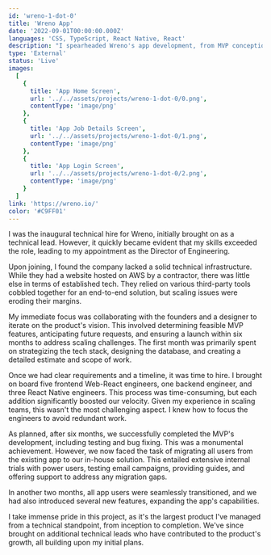 ```yaml
---
id: 'wreno-1-dot-0'
title: 'Wreno App'
date: '2022-09-01T00:00:00.000Z'
languages: 'CSS, TypeScript, React Native, React'
description: "I spearheaded Wreno's app development, from MVP conception to team expansion, enhancing features, setting the foundation for growth."
type: 'External'
status: 'Live'
images:
  [
    {
      title: 'App Home Screen',
      url: '../../assets/projects/wreno-1-dot-0/0.png',
      contentType: 'image/png'
    },
    {
      title: 'App Job Details Screen',
      url: '../../assets/projects/wreno-1-dot-0/1.png',
      contentType: 'image/png'
    },
    {
      title: 'App Login Screen',
      url: '../../assets/projects/wreno-1-dot-0/2.png',
      contentType: 'image/png'
    }
  ]
link: 'https://wreno.io/'
color: '#C9FF01'
---
```


I was the inaugural technical hire for Wreno, initially brought on as a technical lead. However, it quickly became evident that my skills exceeded the role, leading to my appointment as the Director of Engineering.

Upon joining, I found the company lacked a solid technical infrastructure. While they had a website hosted on AWS by a contractor, there was little else in terms of established tech. They relied on various third-party tools cobbled together for an end-to-end solution, but scaling issues were eroding their margins.

My immediate focus was collaborating with the founders and a designer to iterate on the product's vision. This involved determining feasible MVP features, anticipating future requests, and ensuring a launch within six months to address scaling challenges. The first month was primarily spent on strategizing the tech stack, designing the database, and creating a detailed estimate and scope of work.

Once we had clear requirements and a timeline, it was time to hire. I brought on board five frontend Web-React engineers, one backend engineer, and three React Native engineers. This process was time-consuming, but each addition significantly boosted our velocity. Given my experience in scaling teams, this wasn't the most challenging aspect. I knew how to focus the engineers to avoid redundant work.

As planned, after six months, we successfully completed the MVP's development, including testing and bug fixing. This was a monumental achievement. However, we now faced the task of migrating all users from the existing app to our in-house solution. This entailed extensive internal trials with power users, testing email campaigns, providing guides, and offering support to address any migration gaps.

In another two months, all app users were seamlessly transitioned, and we had also introduced several new features, expanding the app's capabilities.

I take immense pride in this project, as it's the largest product I've managed from a technical standpoint, from inception to completion. We've since brought on additional technical leads who have contributed to the product's growth, all building upon my initial plans.
